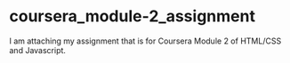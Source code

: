 # coursera_module-2_assignment
I am attaching my assignment that is for Coursera Module 2 of HTML/CSS and Javascript. 

